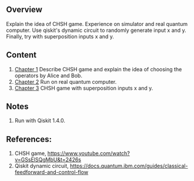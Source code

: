## Overview
Explain the idea of CHSH game.  Experience on simulator and real quantum computer.  Use qiskit's dynamic circuit to randomly generate input x and y.  Finally, try with superposition inputs x and y.

## Content
1. [Chapter 1](01_chsh.ipynb) Describe CHSH game and explain the idea of choosing the operators by Alice and Bob.
2. [Chapter 2](02_chsh_run_on_real_qc.ipynb) Run on real quantum computer.
3. [Chapter 3](03_chsh_superposition_input.ipynb) CHSH game with superposition inputs x and y.

## Notes
1. Run with Qiskit 1.4.0.

## References:
1. CHSH game, https://www.youtube.com/watch?v=GSsElSQgMbU&t=2426s
2. Qiskit dynamic circuit, https://docs.quantum.ibm.com/guides/classical-feedforward-and-control-flow
